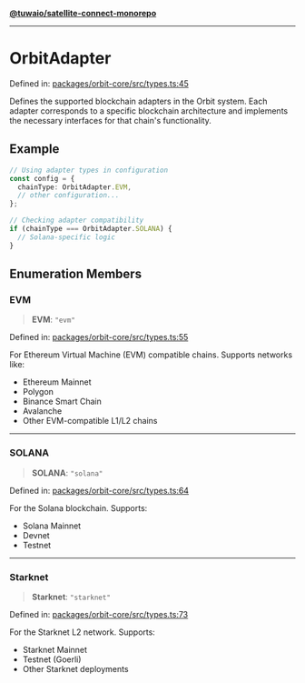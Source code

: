 [**@tuwaio/satellite-connect-monorepo**](../../../README.md)

***

# OrbitAdapter

Defined in: [packages/orbit-core/src/types.ts:45](https://github.com/TuwaIO/satellite-connect/blob/f8f5982b4939a6a74eb2eb686216730e40bd72ef/packages/orbit-core/src/types.ts#L45)

Defines the supported blockchain adapters in the Orbit system.
Each adapter corresponds to a specific blockchain architecture and implements
the necessary interfaces for that chain's functionality.

## Example

```typescript
// Using adapter types in configuration
const config = {
  chainType: OrbitAdapter.EVM,
  // other configuration...
};

// Checking adapter compatibility
if (chainType === OrbitAdapter.SOLANA) {
  // Solana-specific logic
}
```

## Enumeration Members

### EVM

> **EVM**: `"evm"`

Defined in: [packages/orbit-core/src/types.ts:55](https://github.com/TuwaIO/satellite-connect/blob/f8f5982b4939a6a74eb2eb686216730e40bd72ef/packages/orbit-core/src/types.ts#L55)

For Ethereum Virtual Machine (EVM) compatible chains.
Supports networks like:
- Ethereum Mainnet
- Polygon
- Binance Smart Chain
- Avalanche
- Other EVM-compatible L1/L2 chains

***

### SOLANA

> **SOLANA**: `"solana"`

Defined in: [packages/orbit-core/src/types.ts:64](https://github.com/TuwaIO/satellite-connect/blob/f8f5982b4939a6a74eb2eb686216730e40bd72ef/packages/orbit-core/src/types.ts#L64)

For the Solana blockchain.
Supports:
- Solana Mainnet
- Devnet
- Testnet

***

### Starknet

> **Starknet**: `"starknet"`

Defined in: [packages/orbit-core/src/types.ts:73](https://github.com/TuwaIO/satellite-connect/blob/f8f5982b4939a6a74eb2eb686216730e40bd72ef/packages/orbit-core/src/types.ts#L73)

For the Starknet L2 network.
Supports:
- Starknet Mainnet
- Testnet (Goerli)
- Other Starknet deployments
